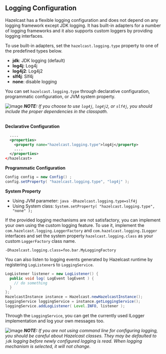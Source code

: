 
## Logging Configuration

Hazelcast has a flexible logging configuration and does not depend on any logging framework except JDK logging. It has built-in adapters for a number of logging frameworks and it also supports custom loggers by providing logging interfaces.

To use built-in adapters, set the `hazelcast.logging.type` property to one of the predefined types below.

-   **jdk**: JDK logging (default)
-   **log4j**: Log4j
-   **log4j2**: Log4j2
-   **slf4j**: Slf4j
-   **none**: disable logging

You can set `hazelcast.logging.type` through declarative configuration, programmatic configuration, or JVM system property.


![image](images/NoteSmall.jpg) ***NOTE:*** *If you choose to use `log4j`, `log4j2`, or `slf4j`, you should include the proper dependencies in the classpath.*
<br></br>

**Declarative Configuration**

```xml
  ....
  <properties>
    <property name="hazelcast.logging.type">log4j</property>
    ....
  </properties>
</hazelcast>
```

**Programmatic Configuration**

```java
Config config = new Config() ;
config.setProperty( "hazelcast.logging.type", "log4j" );
```

**System Property**

- Using JVM parameter: `java -Dhazelcast.logging.type=slf4j`
- Using System class: `System.setProperty( "hazelcast.logging.type", "none" );`


If the provided logging mechanisms are not satisfactory, you can implement your own using the custom logging feature. To use it, implement the `com.hazelcast.logging.LoggerFactory` and `com.hazelcast.logging.ILogger` interfaces and set the system property `hazelcast.logging.class` as your custom `LoggerFactory` class name.

```plain
-Dhazelcast.logging.class=foo.bar.MyLoggingFactory
```

You can also listen to logging events generated by Hazelcast runtime by registering `LogListener`s to `LoggingService`.

```java
LogListener listener = new LogListener() {
  public void log( LogEvent logEvent ) {
    // do something
  }
};
HazelcastInstance instance = Hazelcast.newHazelcastInstance();
LoggingService loggingService = instance.getLoggingService();
loggingService.addLogListener( Level.INFO, listener );
```
Through the `LoggingService`, you can get the currently used ILogger implementation and log your own messages too.

![image](images/NoteSmall.jpg) ***NOTE:*** *If you are not using command line for configuring logging, you should be careful about Hazelcast classes. They may be defaulted to `jdk` logging before newly configured logging is read. When logging mechanism is selected, it will not change.*

<br></br>
